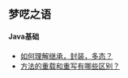 
## 梦呓之语

#### Java基础

* [如何理解继承，封装，多态？](https://github.com/raulfang/Android-Weekly-interview/issues/1)  
* [方法的重载和重写有哪些区别？](https://github.com/raulfang/Android-Weekly-interview/issues/2)
